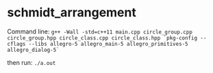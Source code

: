 # schmidt_arrangement

Command line:
``` g++ -Wall -std=c++11 main.cpp circle_group.cpp circle_group.hpp circle_class.cpp circle_class.hpp `pkg-config --cflags --libs allegro-5 allegro_main-5 allegro_primitives-5 allegro_dialog-5` ```

then run:
`./a.out`
